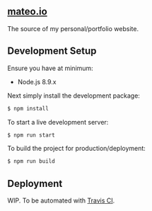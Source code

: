 ## [mateo.io](https://mateo.io)

The source of my personal/portfolio website.

## Development Setup

Ensure you have at minimum:

* Node.js 8.9.x

Next simply install the development package:

```bash
$ npm install
```

To start a live development server:

```bash
$ npm run start
```

To build the project for production/deployment:

```bash
$ npm run build
```

## Deployment

WIP. To be automated with [Travis CI](https://travis-ci.org/).
